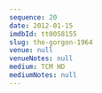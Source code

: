 ```yaml
---
sequence: 20
date: 2012-01-15
imdbId: tt0058155
slug: the-gorgon-1964
venue: null
venueNotes: null
medium: TCM HD
mediumNotes: null
---
```

